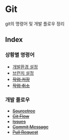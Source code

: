 # Git
git의 명령어 및 개발 플로우 정리

## Index

### 상황별 명령어
- [개발환경 설정](DevEnv_Setting.md)
- [브런치 설정](Branch_Setting.md)
- ~~[작업 저장](Work_Saving.md)~~
- ~~[작업 취소](Work_Cancel.md)~~

### 개발 플로우
- ~~[Sourcetree](Sourcetree.md)~~
- ~~[Git Flow](Git_Flow.md)~~
- ~~[Issues](Issues.md)~~
- ~~[Commit Message](Commit_Message.md)~~
- ~~[Pull Request](Pull_Request.md)~~
